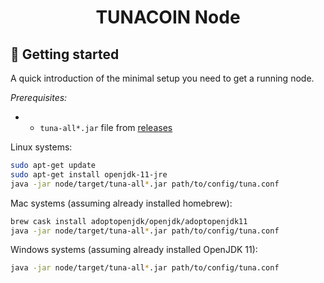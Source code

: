 <h1 align="center"> TUNACOIN Node</h1>


## 🚀️ Getting started

A quick introduction of the minimal setup you need to get a running node. 

*Prerequisites:*
- - `tuna-all*.jar` file from [releases](https://github.com/tunacoinnet/tuna/releases) 

Linux systems:
```bash
sudo apt-get update
sudo apt-get install openjdk-11-jre
java -jar node/target/tuna-all*.jar path/to/config/tuna.conf
```

Mac systems (assuming already installed homebrew):
```bash
brew cask install adoptopenjdk/openjdk/adoptopenjdk11
java -jar node/target/tuna-all*.jar path/to/config/tuna.conf
```

Windows systems (assuming already installed OpenJDK 11):
```bash
java -jar node/target/tuna-all*.jar path/to/config/tuna.conf
```
